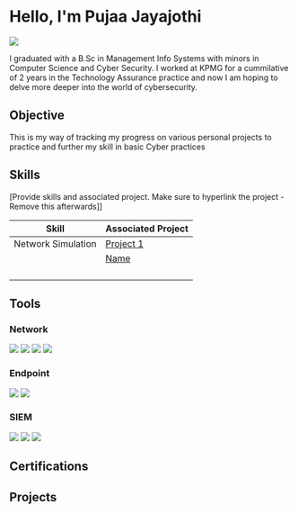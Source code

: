 # Hello, I'm Pujaa Jayajothi
<a href="https://linkedin.com/in/jpujaa"><img src="https://img.shields.io/badge/-LinkedIn-0072b1?&style=for-the-badge&logo=linkedin&logoColor=white" /></a>

I graduated with a B.Sc in Management Info Systems with minors in Computer Science and Cyber Security. I worked at KPMG for a cummilative of 2 years in the Technology Assurance practice and now I am hoping to delve more deeper into the world of cybersecurity. 

## Objective

This is my way of tracking my progress on various personal projects to practice and further my skill in basic Cyber practices

## Skills
[Provide skills and associated project. Make sure to hyperlink the project - Remove this afterwards]]

| Skill                                         | Associated Project         |
|-----------------------------------------------|----------------------------|
|Network Simulation | <a href="https://github.com/pjayajothi/Project1/tree/main">Project 1</a>|
| | <a href="link">Name</a>|
| | |
| | |
| | |
| | |

## Tools

### Network
<div>
    <a href="https://www.netacad.com/cisco-packet-tracer"><img src="https://img.shields.io/badge/Cisco-Packet%20Tracer-034A86?style=for-the-badge&logo=cisco&logoColor=white" /></a>
    <img src="https://img.shields.io/badge/-Wireshark-1679A7?&style=for-the-badge&logo=Wireshark&logoColor=white" />
    <img src="https://img.shields.io/badge/-Suricata-EF3B2D?&style=for-the-badge&logo=Suricata&logoColor=white" />
    <img src="https://img.shields.io/badge/-Zeek-777BB4?&style=for-the-badge&logo=Zeek&logoColor=white" />
</div>

### Endpoint
<div>
    <img src="https://img.shields.io/badge/-Microsoft_Defender_for_Endpoint-00A4EF?&style=for-the-badge&logo=Microsoft&logoColor=white" />
    <img src="https://img.shields.io/badge/-Velociraptor-4B275F?&style=for-the-badge&logo=Velociraptor&logoColor=white" />
</div>

### SIEM
<div>
    <img src="https://img.shields.io/badge/-Microsoft_Sentinel-0078D4?&style=for-the-badge&logo=Microsoft&logoColor=white" />
    <img src="https://img.shields.io/badge/-Splunk-000000?&style=for-the-badge&logo=Splunk&logoColor=white" />
    <img src="https://img.shields.io/badge/-Elastic-005571?&style=for-the-badge&logo=Elastic&logoColor=white" />
</div>

## Certifications
<div>

</div>

## Projects

